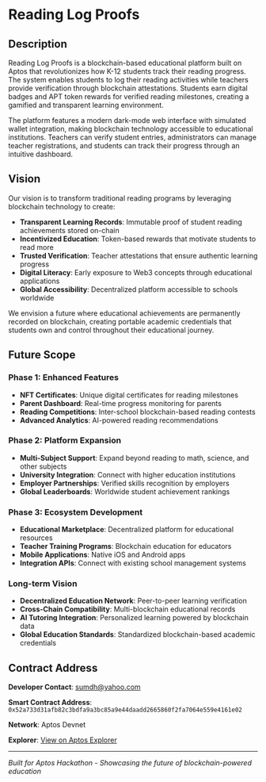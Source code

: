 # Reading Log Proofs

## Description

Reading Log Proofs is a blockchain-based educational platform built on Aptos that revolutionizes how K-12 students track their reading progress. The system enables students to log their reading activities while teachers provide verification through blockchain attestations. Students earn digital badges and APT token rewards for verified reading milestones, creating a gamified and transparent learning environment.

The platform features a modern dark-mode web interface with simulated wallet integration, making blockchain technology accessible to educational institutions. Teachers can verify student entries, administrators can manage teacher registrations, and students can track their progress through an intuitive dashboard.

## Vision

Our vision is to transform traditional reading programs by leveraging blockchain technology to create:

- **Transparent Learning Records**: Immutable proof of student reading achievements stored on-chain
- **Incentivized Education**: Token-based rewards that motivate students to read more
- **Trusted Verification**: Teacher attestations that ensure authentic learning progress
- **Digital Literacy**: Early exposure to Web3 concepts through educational applications
- **Global Accessibility**: Decentralized platform accessible to schools worldwide

We envision a future where educational achievements are permanently recorded on blockchain, creating portable academic credentials that students own and control throughout their educational journey.

## Future Scope

### Phase 1: Enhanced Features
- **NFT Certificates**: Unique digital certificates for reading milestones
- **Parent Dashboard**: Real-time progress monitoring for parents
- **Reading Competitions**: Inter-school blockchain-based reading contests
- **Advanced Analytics**: AI-powered reading recommendations

### Phase 2: Platform Expansion
- **Multi-Subject Support**: Expand beyond reading to math, science, and other subjects
- **University Integration**: Connect with higher education institutions
- **Employer Partnerships**: Verified skills recognition by employers
- **Global Leaderboards**: Worldwide student achievement rankings

### Phase 3: Ecosystem Development
- **Educational Marketplace**: Decentralized platform for educational resources
- **Teacher Training Programs**: Blockchain education for educators
- **Mobile Applications**: Native iOS and Android apps
- **Integration APIs**: Connect with existing school management systems

### Long-term Vision
- **Decentralized Education Network**: Peer-to-peer learning verification
- **Cross-Chain Compatibility**: Multi-blockchain educational records
- **AI Tutoring Integration**: Personalized learning powered by blockchain data
- **Global Education Standards**: Standardized blockchain-based academic credentials

## Contract Address

**Developer Contact**: sumdh@yahoo.com

**Smart Contract Address**: `0x52a733d31afb82c3bdfa9a3bc85a9e44daadd2665860f2fa7064e559e4161e02`

**Network**: Aptos Devnet

**Explorer**: [View on Aptos Explorer](https://explorer.aptoslabs.com/account/0x52a733d31afb82c3bdfa9a3bc85a9e44daadd2665860f2fa7064e559e4161e02?network=devnet)

---

*Built for Aptos Hackathon - Showcasing the future of blockchain-powered education*
